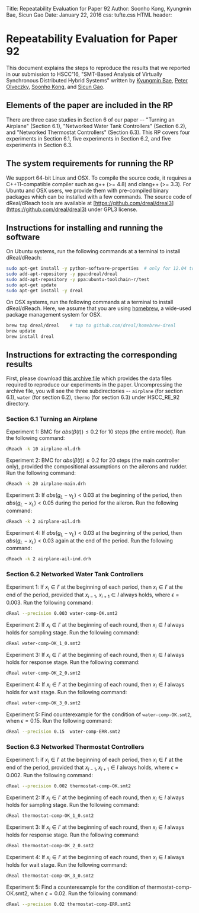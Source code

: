 Title:    Repeatability Evaluation for Paper 92
Author:   Soonho Kong, Kyungmin Bae, Sicun Gao
Date:     January 22, 2016
css: tufte.css
HTML header: <script type="text/javascript" src="http://cdn.mathjax.org/mathjax/latest/MathJax.js?config=TeX-AMS-MML_HTMLorMML"></script>

# Repeatability Evaluation for Paper 92

This document explains the steps to reproduce the results that we
reported in our submission to HSCC'16, "SMT-Based Analysis of
Virtually Synchronous Distributed Hybrid Systems" written by
[Kyungmin Bae][kyungmin], [Peter Olveczky][peter],
[Soonho Kong][soonho], and [Sicun Gao][sicun].

[kyungmin]: http://www.cs.cmu.edu/~kbae
[peter]: http://folk.uio.no/peterol
[soonho]: http://www.cs.cmu.edu/~soonhok
[sicun]: https://scungao.github.io


## Elements of the paper are included in the RP

There are three case studies in Section 6 of our paper -- "Turning an
Airplane" (Section 6.1), "Networked Water Tank Controllers" (Section
6.2), and "Networked Thermostat Controllers" (Section 6.3). This RP
covers four experiments in Section 6.1, five experiments in Section
6.2, and five experiments in Section 6.3.

## The system requirements for running the RP

We support 64-bit Linux and OSX. To compile the source code, it
requires a C++11-compatible compiler such as g++ (>= 4.8) and clang++
(>= 3.3). For Ubuntu and OSX users, we provide them with pre-compiled
binary packages which can be installed with a few commands. The source
code of dReal/dReach tools are available at
[https://github.com/dreal/dreal3](https://github.com/dreal/dreal3)
under GPL3 license.


## Instructions for installing and running the software

On Ubuntu systems, run the following commands at a terminal to install
dReal/dReach:

```bash
sudo apt-get install -y python-software-properties  # only for 12.04 to have add-apt-repository
sudo add-apt-repository -y ppa:dreal/dreal
sudo add-apt-repository -y ppa:ubuntu-toolchain-r/test
sudo apt-get update
sudo apt-get install -y dreal
```

On OSX systems, run the following commands at a terminal to install
dReal/dReach. Here, we assume that you are using
[homebrew](http://brew.sh/), a wide-used package management system for
OSX.

```bash
brew tap dreal/dreal    # tap to github.com/dreal/homebrew-dreal
brew update
brew install dreal
```

## Instructions for extracting the corresponding results

First, please download [this archive file]() which provides the data
files required to reproduce our experiments in the
paper. Uncompressing the archive file, you will see the three
subdirectories -- `airplane` (for section 6.1), `water` (for section
6.2), `thermo` (for section 6.3) under HSCC_RE_92
directory.


### Section 6.1 Turning an Airplane

Experiment 1: BMC for $abs(\beta(t)) \le 0.2$ for 10 steps (the entire
model). Run the following command:

```bash
dReach -k 10 airplane-nl.drh
```

Experiment 2: BMC for $abs(\beta(t)) \le 0.2$ for 20 steps (the main
controller only), provided the compositional assumptions on the
ailerons and rudder. Run the following command:

```bash
dReach -k 20 airplane-main.drh
```

Experiment 3: If $abs(g_L−v_L) < 0.03$ at the beginning of the period,
then $abs(g_L−x_L) < 0.05$ during the period for the aileron. Run the following command:

```bash
dReach -k 2 airplane-ail.drh
```
Experiment 4: If $abs(g_L−v_L) < 0.03$ at the beginning of the period,
then $abs(g_L−x_L) < 0.03$ again at the end of the period. Run the following command:

```bash
dReach -k 2 airplane-ail-ind.drh
```

### Section 6.2 Networked Water Tank Controllers

Experiment 1:
If $x_i \in I'$ at the beginning of each period, then $x_i \in I'$ at the
end of the period, provided that $x_{i−1}$, $x_{i+1} \in I$ always holds,
where $\epsilon = 0.003$. Run the following command:

```bash
dReal --precision 0.003 water-comp-OK.smt2
```

Experiment 2: If $x_i \in I'$ at the beginning of each round, then $x_i
\in I$ always holds for sampling stage.  Run the following command:

```bash
dReal water-comp-OK_1_0.smt2
```

Experiment 3: If $x_i \in I'$ at the beginning of each round, then $x_i
\in I$ always holds for response stage.  Run the following command:

```bash
dReal water-comp-OK_2_0.smt2
```

Experiment 4: If $x_i \in I'$ at the beginning of each round, then $x_i
\in I$ always holds for wait stage.
Run the following command:

```bash
dReal water-comp-OK_3_0.smt2
```

Experiment 5:
Find counterexample for the condition of `water-comp-OK.smt2`, when $\epsilon = 0.15$.
Run the following command:

```bash
dReal --precision 0.15  water-comp-ERR.smt2
```


### Section 6.3 Networked Thermostat Controllers

Experiment 1: if $x_i \in I'$ at the beginning of each period, then $x_i
\in I'$ at the end of the period, provided that $x_{i−1}, x_{i+1} \in I$
always holds, where $\epsilon = 0.002$. Run the following command:

```bash
dReal --precision 0.002 thermostat-comp-OK.smt2
```

Experiment 2: If $x_i \in I'$ at the beginning of each round, then $x_i
 \in I$ always holds for sampling stage. Run the following command:

```bash
dReal thermostat-comp-OK_1_0.smt2
```

Experiment 3: If $x_i \in I'$ at the beginning of each round, then $x_i
\in I$ always holds for response stage. Run the following command:

```bash
dReal thermostat-comp-OK_2_0.smt2

```

Experiment 4: If $x_i \in I'$ at the beginning of each round, then $x_i
\in I$ always holds for wait stage.  Run the following command:

```bash
dReal thermostat-comp-OK_3_0.smt2
```

Experiment 5: Find a counterexample for the condition of
thermostat-comp-OK.smt2, when $\epsilon = 0.02$.  Run the following
command:

```bash
dReal --precision 0.02 thermostat-comp-ERR.smt2
```
